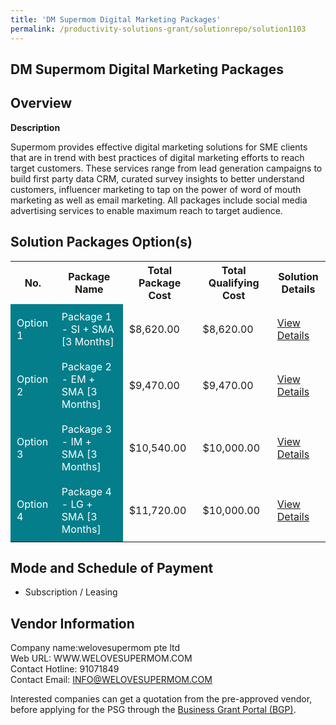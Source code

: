 ```yaml
---
title: 'DM Supermom Digital Marketing Packages'
permalink: /productivity-solutions-grant/solutionrepo/solution1103
---
```


## DM Supermom Digital Marketing Packages

## Overview

**Description**

Supermom provides effective digital marketing solutions for SME clients that are in trend with best practices of digital marketing efforts to reach target customers. These services range from lead generation campaigns to build first party data CRM, curated survey insights to better understand customers, influencer marketing to tap on the power of word of mouth marketing as well as email marketing. All packages include social media advertising services to enable maximum reach to target audience.

## Solution Packages Option(s)

<table>
<tr>
<th><b>No.</b></th>
<th><b>Package Name</b></th>
<th><b>Total Package Cost</b></th>
<th><b>Total Qualifying Cost</b></th>
<th><b>Solution Details</b></th>
</tr>
<tr>
<td style='padding: 10px; background-color: #037E8A; color: #FFFFFF;'>Option 1</td>
<td style='padding: 10px; background-color: #037E8A; color: #FFFFFF;'>Package 1 - SI + SMA [3 Months]</td>
<td style='padding: 10px;'>$8,620.00</td>
<td style='padding: 10px;'>$8,620.00</td>
<td style='padding: 10px;'><a href='/images/psg/welovesupermom_Digital_Marketing_Desensitised_Annex_3_Part_1.pdf' target='_blank'>View Details</a></td>
</tr>
<tr>
<td style='padding: 10px; background-color: #037E8A; color: #FFFFFF;'>Option 2</td>
<td style='padding: 10px; background-color: #037E8A; color: #FFFFFF;'>Package 2 - EM + SMA [3 Months]</td>
<td style='padding: 10px;'>$9,470.00</td>
<td style='padding: 10px;'>$9,470.00</td>
<td style='padding: 10px;'><a href='/images/psg/welovesupermom_Digital_Marketing_Desensitised_Annex_3_Part_2.pdf' target='_blank'>View Details</a></td>
</tr>
<tr>
<td style='padding: 10px; background-color: #037E8A; color: #FFFFFF;'>Option 3</td>
<td style='padding: 10px; background-color: #037E8A; color: #FFFFFF;'>Package 3 - IM + SMA [3 Months]</td>
<td style='padding: 10px;'>$10,540.00</td>
<td style='padding: 10px;'>$10,000.00</td>
<td style='padding: 10px;'><a href='/images/psg/welovesupermom_Digital_Marketing_Desensitised_Annex_3_Part_3.pdf' target='_blank'>View Details</a></td>
</tr>
<tr>
<td style='padding: 10px; background-color: #037E8A; color: #FFFFFF;'>Option 4</td>
<td style='padding: 10px; background-color: #037E8A; color: #FFFFFF;'>Package 4 - LG + SMA [3 Months]</td>
<td style='padding: 10px;'>$11,720.00</td>
<td style='padding: 10px;'>$10,000.00</td>
<td style='padding: 10px;'><a href='/images/psg/welovesupermom_Digital_Marketing_Desensitised_Annex_3_Part_4.pdf' target='_blank'>View Details</a></td>
</tr>
</table>

## Mode and Schedule of Payment

 - Subscription / Leasing

## Vendor Information

 Company name:welovesupermom pte ltd<br>Web URL: WWW.WELOVESUPERMOM.COM <br>Contact Hotline: 91071849<br>Contact Email: INFO@WELOVESUPERMOM.COM

Interested companies can get a quotation from the pre-approved vendor, before applying for the PSG through the <a href='https://www.businessgrants.gov.sg/' target='_blank' rel='noopener'>Business Grant Portal (BGP)</a>.

<script src="/jquery/resize-tables.js"></script>
